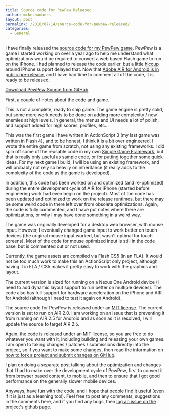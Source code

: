 ```yaml
---
title: Source code for PewPew Released
author: mikechambers
layout: post
permalink: /2010/07/14/source-code-for-pewpew-released/
categories:
  - General
---
```


I have finally released the [source code for my PewPew game][1]. PewPew is a game I started working on over a year ago to help me understand what optimizations would be required to convert a web based Flash game to run on the iPhone. I had planned to release the code earlier, but a little [hiccup][2] around iPhone support delayed that. Now that [Adobe AIR for Android is in public pre-release][3], and I have had time to comment all of the code, it is ready to be released.  
<!--more-->

[Download PewPew Source from GitHub][4]

First, a couple of notes about the code and game.

This is not a complete, ready to ship game. The game engine is pretty solid, but some more work needs to be done on adding more complexity / new enemies at high levels. In general, the menus and UI needs a lot of polish, and support added for high scores, profiles, etc...

This was the first game I have written in ActionScript 3 (my last game was written in Flash 4), and to be honest, I think it is a bit over engineered. I wrote the entire game from scratch, not using any existing frameworks. I did spin off some of the reusable code in my own [Simple Game Framework][5], but that is really only useful as sample code, or for putting together some quick ideas. For my next game I build, I will be using an existing framework, and will probably not rely so heavily on inheritance (it really adds to the complexity of the code as the game is developed).

In addition, this code has been worked on and optimized (and re-optimized) during the entire development cycle of AIR for iPhone (started before engineering work had even begin on the project). Most of the code has been updated and optimized to work on the release runtimes, but there may be some weird code in there left over from obsolete optimizations. Again, the code is fully commented, and I have put notes where there are optimizations, or why I may have done something in a weird way.

The game was originally developed for a desktop web browser, with mouse input. However, I eventually changed game input to work better on touch devices (the original mouse input worked, but wasn't optimal for touch screens). Most of the code for mouse optimized input is still in the code base, but is commented out or not used.

Currently, the game assets are compiled via Flash CS5 (in an FLA). It would not be too much work to make this an ActionScript only project, although having it in FLA / CS5 makes it pretty easy to work with the graphics and layout.

The current version is sized for running on a Nexus One Android device (I need to add dynamic layout support to run better on multiple devices). The code also has full support for hardware acceleration on the iPhone and AIR for Android (although i need to test it again on Android).

The source code for PewPew is released under an [MIT license][6]. The current version is set to run on AIR 2.0. I am working on an issue that is preventing it from running on AIR 2.5 for Android and as soon as it is resolved, I will update the source to target AIR 2.5. 

Again, the code is released under an MIT license, so you are free to do whatever you want with it, including building and releasing your own games. I am open to taking changes / patches / submissions directly into the project, so if you want to make some changes, then read the information on [how to fork a project and submit changes on GitHub][7]. 

I plan on doing a separate post talking about the optimization and changes that I had to make over the development cycle of PewPew, first to convert it from browser based content, to mobile, and then to ensure that I got good performance on the generally slower mobile devices.

Anyways, have fun with the code, and I hope that people find it useful (even if it is just as a learning tool). Feel free to post any comments, suggestions in the comments here, and if you find any bugs, then [log an issue on the project's github page][8].

 [1]: https://github.com/mikechambers/pewpew
 [2]: http://www.mikechambers.com/blog/2010/04/20/on-adobe-flash-cs5-and-iphone-applications/
 [3]: http://labs.adobe.com/technologies/air2/android/
 [4]: http://github.com/mikechambers/pewpew
 [5]: http://github.com/mikechambers/Simple-Game-Framework
 [6]: http://www.opensource.org/licenses/mit-license.php
 [7]: http://help.github.com/forking/
 [8]: https://github.com/mikechambers/pewpew/issues